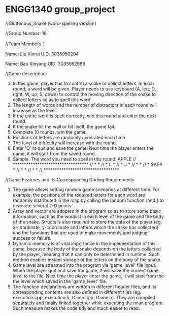 # ENGG1340 group_project
//Gluttonous_Snake (word-spelling version)

//Group Number: 16

//Team Members：

Name: Liu Xinrui     UID: 3035950204

Name: Bao Xinyang    UID: 3035952989


//Game description:
1. In this game, player has to control a snake to collect letters. In each round, a word will be given. Player needs to use keyboard (A, left; D, right; W, up; S, down) to control the moving direction of the snake to collect letters so as to spell this word. 
2. The length of words and the number of distractors in each round will increase as the level.
3. If the entire word is spelt correctly, win this round and enter the next round.
4. If the snake hit the wall or hit itself, the game fail.
5. Complete 10 rounds, win the game.
7. Positions of letters are randomly generated each time.
8. The level of difficulty will increase with the round.
9. Enter 'Q' to quit and save the game. Next time the player enters the game, it will start from the saved round.
10. Sample.
   The word you need to spell in this round: APPLE
//   **********************************
//	  *                                *
//	  *      L                         *
//	  *                          J     *
//	  *                                *
//	  *                  $APP          *
//	  *                                *
//   *                                *
//   **********************************



//Game Features and its Corresponding Coding Requirements
1. The game allows setting random game scenarios at different time. For example, the positions of the required letters for each word are randomly distributed in the map by calling the random function rand() to generate several 2-D points.
2. Array and vector are adopted in the program so as to store some basic information, such as the wordlist in each level of the game and the body of the snake. 
Structs is also required to store the data of the player (eg. x-coordinate, y-coordinate and letters which the snake has collected) and the functions that are used to make movements and judging success or failure.
3. Dynamic memory is of vital importance in the implementation of this game, because the body of the snake depends on the letters collected by the player, meaning that it can only be determined in runtime. Such method enables instant storage of the letters on the body of the snake.
4. Game level are streamed into the program via 'game_level' file input. When the player quit and save the game, it will save the current game level to the file. Next time the player enter the game, it will start from the the level which saved in the 'game_level' file.
5. The function declarations are written in different header files, and its corresponding contents are also defined in different files (eg. execution.cpp, execution.h,  Game.cpp, Game.h). They are compiled separately and finally linked together while executing the mian program. Such measure makes the code tidy and much easier to read.

